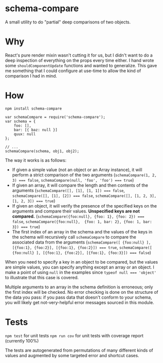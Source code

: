 # schema-compare

A small utility to do "partial" deep comparisons of two objects.

# Why

React's pure render mixin wasn't cutting it for us, but I didn't want to do a deep inspection of everything on the props every time either. I hand wrote some `shouldComponentUpdate` functions and wanted to generalize. This gave me something that I could configure at use-time to allow the kind of comparison I had in mind.

# How

`npm install schema-compare`

    var schemaCompare = require('schema-compare');
    var schema = {
        foo: [],
        bar: [{ baz: null }]
        quux: null
    };

    // ...
    schemaCompare(schema, obj1, obj2);

The way it works is as follows:

- If given a simple value (not an object or an Array instance), it will perform a strict comparison of the two arguments (`schemaCompare(1, 2, 3) === false`, `schemaCompare(null, 'foo', 'foo') === true`)
- If given an array, it will compare the length and then contents of the arguments (`schemaCompare([], [1], [1, 1]) === false`, `schemaCompare([], [1], [2]) === false`, `schemaCompare([], [1, 2, 3], [1, 2, 3]) === true`)
- If given an object, it will verify the presence of the specified keys on the arguments and compare their values. **Unspecified keys are not compared.** (`schemaCompare({foo:null}, {foo: 1}, {foo: 2}) === false`, `schemaCompare({foo:null},  {foo: 1, bar: 2}, {foo: 1, bar: 3}) === true`)
- The first index of an array in the schema and the values of the keys in the schema will recursively call `schemaCompare` to compare the associated data from the arguments (`schemaCompare([ {foo:null} ], [{foo:1}, {foo:2}], [{foo:1}, {foo:2}]) === true`, `schemaCompare([ {foo:null} ], [{foo:1}, {foo:2}], [{foo:1}, {foo:3}]) === false`) 

When you need to specify a key in an object to be compared, but the values are simple values, you can specify anything except an array or an object. I make a point of using `null` in the examples since `typeof null === 'object'` to illustrate that this case is covered.

Multiple arguments to an array in the schema definition is erroneous; only the first index will be checked. No error checking is done on the structure of the data you pass: if you pass data that doesn't conform to your schema, you will likely get not-very-helpful error messages sourced in this module.

# Tests

`npm test` for unit tests
`npm run cov` for unit tests with coverage report (currently 100%)

The tests are autogenerated from permutations of many different kinds of values and augmented by some targeted error and shortcut cases.
